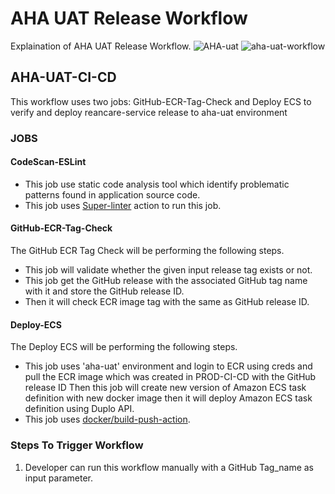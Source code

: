 # AHA UAT Release Workflow
Explaination of AHA UAT Release Workflow.
![AHA-uat](https://github.com/REAN-Foundation/reancare-service/blob/feature/flow_documentation/assets/images/AHA-UAT_wrokflow.png?raw=true)
![aha-uat-workflow](https://github.com/REAN-Foundation/reancare-service/blob/feature/flow_documentation/assets/images/aha_uat_workflow.png?raw=true)

## AHA-UAT-CI-CD

This workflow uses two jobs: GitHub-ECR-Tag-Check and Deploy ECS to verify and deploy reancare-service release to aha-uat environment

### JOBS

#### CodeScan-ESLint

* This job use static code analysis tool which identify problematic patterns found in application source code.
* This job uses [Super-linter](https://github.com/marketplace/actions/super-linter) action to run this job.

#### GitHub-ECR-Tag-Check
The GitHub ECR Tag Check will be performing the following steps.

* This job will validate whether the given input release tag exists or not.
* This job get the GitHub release with the associated GitHub tag name with it and store the GitHub release ID.
* Then it will check ECR image tag with the same as GitHub release ID.

#### Deploy-ECS
The Deploy ECS will be performing the following steps.

* This job uses 'aha-uat' environment and login to ECR using creds and pull the ECR image which was created in PROD-CI-CD with the GitHub release ID Then this job will create new version of Amazon ECS task definition with new docker image then it will deploy Amazon ECS task definition using Duplo API.
* This job uses [docker/build-push-action](https://github.com/marketplace/actions/build-and-push-docker-images).

### Steps To Trigger Workflow

1. Developer can run this workflow manually with a GitHub Tag_name as input parameter.

